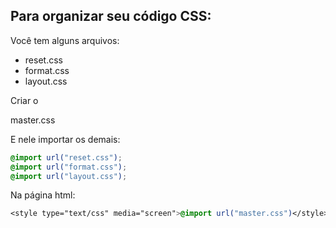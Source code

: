 ## Para organizar seu código CSS:

Você tem alguns arquivos:

- reset.css
- format.css
- layout.css

Criar o 

master.css

E nele importar os demais:
```css
@import url("reset.css");
@import url("format.css");
@import url("layout.css");
```
Na página html:
```css
<style type="text/css" media="screen">@import url("master.css")</style>
```
